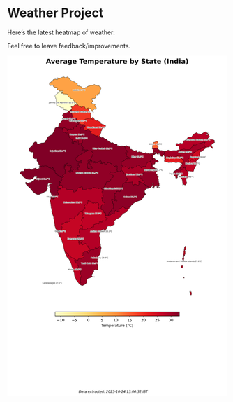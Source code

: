 # Weather Project

Here’s the latest heatmap of weather:

Feel free to leave feedback/improvements.

![India Heatmap](docs/assets/india_heatmap.png?v=FB2B1A)

